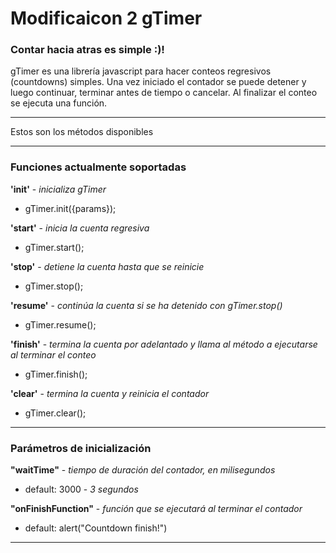 Modificaicon 2
gTimer
======

### Contar hacia atras es simple :)!

gTimer es una librería javascript para hacer conteos regresivos (countdowns) simples. Una vez iniciado el contador 
se puede detener y luego continuar, terminar antes de tiempo o cancelar. Al finalizar el conteo se ejecuta una función.


****

Estos son los métodos disponibles

****


###  Funciones actualmente soportadas
    
**'init'** - *inicializa gTimer*

+	gTimer.init({params});

**'start'** - *inicia la cuenta regresiva*

+	gTimer.start();

**'stop'** - *detiene la cuenta hasta que se reinicie*

+	gTimer.stop();

**'resume'** - *continúa la cuenta si se ha detenido con gTimer.stop()*

+	gTimer.resume();

**'finish'** - *termina la cuenta por adelantado y llama al método a ejecutarse al terminar el conteo*

+	gTimer.finish();

**'clear'** - *termina la cuenta y reinicia el contador*

+	gTimer.clear();



****



###  Parámetros de inicialización


**"waitTime"** - *tiempo de duración del contador, en milisegundos*

+	default: 3000 - *3 segundos*

**"onFinishFunction"** - *función que se ejecutará al terminar el contador*

+	default: alert("Countdown finish!")


****
